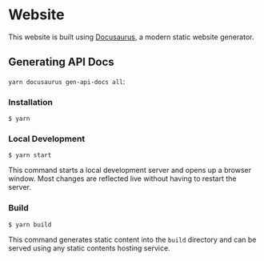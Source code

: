 # Website

This website is built using [Docusaurus](https://docusaurus.io/), a modern static website generator.

## Generating API Docs

`yarn docusaurus gen-api-docs all`: <!--todo: needs to be done from ci to ensure regenration is done-->

### Installation

```
$ yarn
```

### Local Development

```
$ yarn start
```

This command starts a local development server and opens up a browser window. Most changes are reflected live without having to restart the server.

### Build

```
$ yarn build
```

This command generates static content into the `build` directory and can be served using any static contents hosting service.
